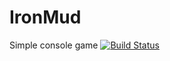 # IronMud
Simple console game
[![Build Status](https://travis-ci.org/esentino/IronMud.svg?branch=master)](https://travis-ci.org/esentino/IronMud)

